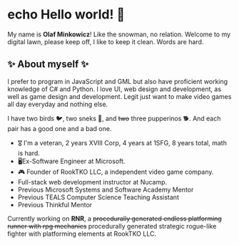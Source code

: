 # echo Hello world! 👋

 My name is **Olaf Minkowicz**! Like the snowman, no relation.
 Welcome to my digital lawn, please keep off, I like to keep it clean. Words are hard.

## ✨ About myself ✨

I prefer to program in JavaScript and GML but also have proficient working knowledge of C# and Python.
I love UI, web design and development, as well as game design and development. 
Legit just want to make video games all day everyday and nothing else.

I have two birds 🐦, two sneks 🐍, and <s>two</s> three pupperinos 🐕. And each pair has a good one and a bad one.

- 🎖️ I'm a veteran, 2 years XVIII Corp, 4 years at 1SFG, 8 years total, math is hard.
- 🖥️Ex-Software Engineer at Microsoft.
- :video_game: Founder of RookTKO LLC, a independent video game company.
- Full-stack web development instructor at Nucamp.
- Previous Microsoft Systems and Software Academy Mentor
- Previous TEALS Computer Science Teaching Assistant
- Previous Thinkful Mentor


Currently working on **RNR**, a <s>procedurally generated endless platforming runner with rpg mechanics</s> procedurally generated strategic rogue-like fighter with platforming elements at RookTKO LLC.




